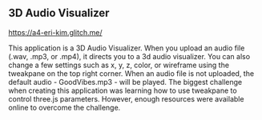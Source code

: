 ## 3D Audio Visualizer

https://a4-eri-kim.glitch.me/

This application is a 3D Audio Visualizer. When you upload an audio file (.wav, .mp3, or .mp4), it directs you to a 3d audio visualizer.
You can also change a few settings such as x, y, z, color, or wireframe using the tweakpane on the top right corner. 
When an audio file is not uploaded, the default audio - GoodVibes.mp3 - will be played.
The biggest challenge when creating this application was learning how to use tweakpane to control three.js parameters. However, enough resources were available online to overcome the challenge.